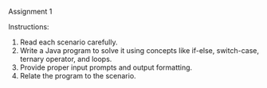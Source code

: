 Assignment 1 

Instructions: 
1. Read each scenario carefully. 
2. Write a Java program to solve it using concepts like if-else, switch-case, ternary operator, and 
loops. 
3. Provide proper input prompts and output formatting. 
4. Relate the program to the scenario. 
